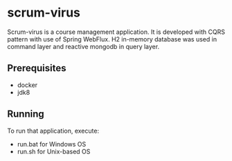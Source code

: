 # scrum-virus

Scrum-virus is a course management application. It is developed with CQRS pattern with use of Spring WebFlux. H2 in-memory database was used in command layer and reactive mongodb in query layer.

## Prerequisites

* docker
* jdk8

## Running

To run that application, execute:
* run.bat for Windows OS
* run.sh for Unix-based OS
